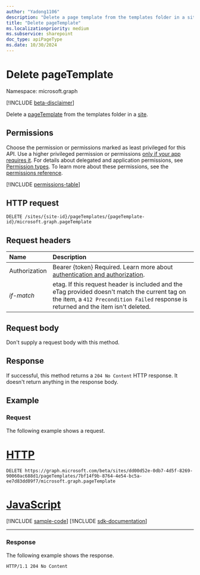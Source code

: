 ```yaml
---
author: "Yadong1106"
description: "Delete a page template from the templates folder in a site."
title: "Delete pageTemplate"
ms.localizationpriority: medium
ms.subservice: sharepoint
doc_type: apiPageType
ms.date: 10/30/2024
---
```

# Delete pageTemplate

Namespace: microsoft.graph

[!INCLUDE [beta-disclaimer](../../includes/beta-disclaimer.md)]

Delete a [pageTemplate](../resources/pagetemplate.md) from the templates folder in a [site](../resources/site.md).

## Permissions

Choose the permission or permissions marked as least privileged for this API. Use a higher privileged permission or permissions [only if your app requires it](/graph/permissions-overview#best-practices-for-using-microsoft-graph-permissions). For details about delegated and application permissions, see [Permission types](/graph/permissions-overview#permission-types). To learn more about these permissions, see the [permissions reference](/graph/permissions-reference).

<!-- { "blockType": "permissions", "name": "pageTemplate_delete" } -->
[!INCLUDE [permissions-table](../includes/permissions/pagetemplate-delete-permissions.md)]

## HTTP request

<!-- { "blockType": "ignored" } -->

```http
DELETE /sites/{site-id}/pageTemplates/{pageTemplate-id}/microsoft.graph.pageTemplate
```

## Request headers

| Name       | Description
|:-----------|:----------------------------------------
|Authorization|Bearer {token} Required. Learn more about [authentication and authorization](/graph/auth/auth-concepts).|
| _if-match_ | etag. If this request header is included and the eTag provided doesn't match the current tag on the item, a `412 Precondition Failed` response is returned and the item isn't deleted.|

## Request body

Don't supply a request body with this method.

## Response

If successful, this method returns a `204 No Content` HTTP response. It doesn't return anything in the response body.

## Example

### Request

The following example shows a request.

# [HTTP](#tab/http)
<!-- { "blockType": "request", "name": "delete-pageTemplate", "scopes": "files.readwrite sites.readwrite.all" } -->

```http
DELETE https://graph.microsoft.com/beta/sites/dd00d52e-0db7-4d5f-8269-90060ac688d1/pageTemplates/7bf14f9b-8764-4e54-bc5a-ee7d83dd09f7/microsoft.graph.pageTemplate
```

# [JavaScript](#tab/javascript)
[!INCLUDE [sample-code](../includes/snippets/javascript/delete-pagetemplate-javascript-snippets.md)]
[!INCLUDE [sdk-documentation](../includes/snippets/snippets-sdk-documentation-link.md)]

---

### Response

The following example shows the response.

<!-- { "blockType": "response" } -->

```http
HTTP/1.1 204 No Content
```

<!--
{
  "type": "#pageTemplate.annotation",
  "description": "Delete a page template in the templates folder in a site.",
  "keywords": "",
  "section": "documentation",
  "tocPath": "PageTemplates/Delete",
  "suppressions": []
}
-->
